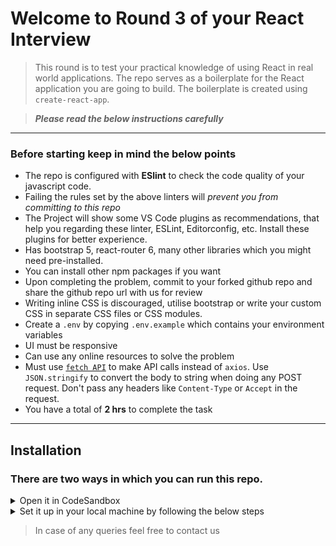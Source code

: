 # Welcome to Round 3 of your React Interview

> This round is to test your practical knowledge of using React in real world applications.
> The repo serves as a boilerplate for the React application you are going to build.
> The boilerplate is created using `create-react-app`.

> **_Please read the below instructions carefully_**

---

### **Before starting keep in mind the below points**

- The repo is configured with **ESlint** to check the code quality of your javascript code.
- Failing the rules set by the above linters will _prevent you from committing to this repo_
- The Project will show some VS Code plugins as recommendations, that help you regarding these linter, ESLint, Editorconfig, etc. Install these plugins for better experience.
- Has bootstrap 5, react-router 6, many other libraries which you might need pre-installed.
- You can install other npm packages if you want
- Upon completing the problem, commit to your forked github repo and share the github repo url with us for review
- Writing inline CSS is discouraged, utilise bootstrap or write your custom CSS in separate CSS files or CSS modules.
- Create a `.env` by copying `.env.example` which contains your environment variables
- UI must be responsive
- Can use any online resources to solve the problem
- Must use [`fetch API`](https://developer.mozilla.org/en-US/docs/Web/API/Fetch_API) to make API calls instead of `axios`. Use `JSON.stringify` to convert the body to string when doing any POST request. Don't pass any headers like `Content-Type` or `Accept` in the request.
- You have a total of **2 hrs** to complete the task

---

## Installation

### There are two ways in which you can run this repo.

<details>
   <summary>Open it in CodeSandbox</summary>
   
   Open the repo in CodeSandbox by clicking on: [![Edit recursing-roentgen-6el1q8](https://codesandbox.io/static/img/play-codesandbox.svg)](https://codesandbox.io/s/recursing-roentgen-6el1q8?autoresize=1&fontsize=14&hidenavigation=1&theme=dark)

</details>

<details>
   <summary>Set it up in your local machine by following the below steps</summary>


   > **_Please read the below instructions carefully. Complete all the steps sequentially_**.

   1. **_FORK_** this repo to your own GitHub account. **_DON'T CLONE THIS REPO_**. Fork button is the top right corner of the page.
   2. Clone it to your local machine.
   3. Open the project folder in VS Code
   4. Install the recommended plugins
      - [EditorConfig](https://marketplace.visualstudio.com/items?itemName=EditorConfig.EditorConfig)
      - [ESLint](https://marketplace.visualstudio.com/items?itemName=dbaeumer.vscode-eslint)
      - [Prettier](https://marketplace.visualstudio.com/items?itemName=esbenp.prettier-vscode)
   5. Install `node_modules` using `npm` or `yarn`.

      ```sh
      npm install
      ```

      OR

      ```sh
      yarn install
      ```

   6. Create a `.env` by copying `.env.example` at the root of the project.
   7. Run `npm run start` or `yarn start` to run the project.
   8. Project will start at http://localhost:3000

   > If you are on Windows and getting lot of ESLint errors due end of line characters CRLF please run the below command to fix it.

   ```sh
   npm run lint:fix
   ```

   > **NOTE**: If you face issue installing with `npm` trying using `yarn v1.22.*`

   > If you are unable to push to your repo due to lint errors, please run `npm run lint` or `yarn lint` to check the code quality. If unable to solve the lint errors, commit using `git commit -m "YOUR COMMIT MESSAGE" --no-verify` and share the link with us for review.

   ---

</details>

> In case of any queries feel free to contact us
